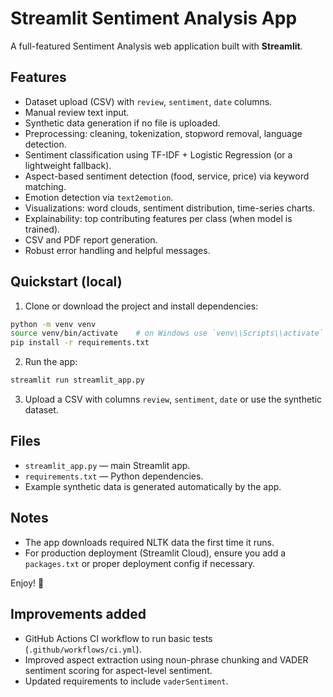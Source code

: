 # Streamlit Sentiment Analysis App

A full-featured Sentiment Analysis web application built with **Streamlit**.

## Features

- Dataset upload (CSV) with `review`, `sentiment`, `date` columns.
- Manual review text input.
- Synthetic data generation if no file is uploaded.
- Preprocessing: cleaning, tokenization, stopword removal, language detection.
- Sentiment classification using TF-IDF + Logistic Regression (or a lightweight fallback).
- Aspect-based sentiment detection (food, service, price) via keyword matching.
- Emotion detection via `text2emotion`.
- Visualizations: word clouds, sentiment distribution, time-series charts.
- Explainability: top contributing features per class (when model is trained).
- CSV and PDF report generation.
- Robust error handling and helpful messages.

## Quickstart (local)

1. Clone or download the project and install dependencies:

```bash
python -m venv venv
source venv/bin/activate    # on Windows use `venv\\Scripts\\activate`
pip install -r requirements.txt
```

2. Run the app:

```bash
streamlit run streamlit_app.py
```

3. Upload a CSV with columns `review`, `sentiment`, `date` or use the synthetic dataset.

## Files

- `streamlit_app.py` — main Streamlit app.
- `requirements.txt` — Python dependencies.
- Example synthetic data is generated automatically by the app.

## Notes

- The app downloads required NLTK data the first time it runs.
- For production deployment (Streamlit Cloud), ensure you add a `packages.txt` or proper deployment config if necessary.

Enjoy! 🎉

## Improvements added

- GitHub Actions CI workflow to run basic tests (`.github/workflows/ci.yml`).
- Improved aspect extraction using noun-phrase chunking and VADER sentiment scoring for aspect-level sentiment.
- Updated requirements to include `vaderSentiment`.

